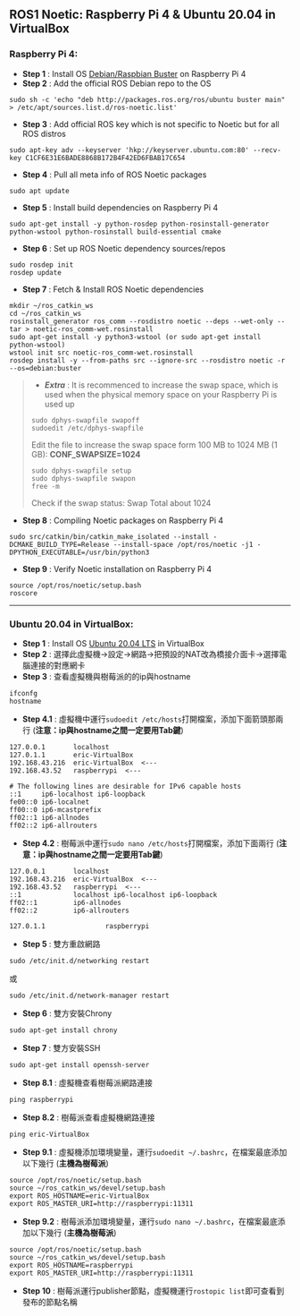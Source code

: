 ## ROS1 Noetic: Raspberry Pi 4 & Ubuntu 20.04 in VirtualBox
### Raspberry Pi 4:
* **Step 1** : Install OS [Debian/Raspbian Buster](https://downloads.raspberrypi.com/raspios_oldstable_armhf/images/raspios_oldstable_armhf-2023-05-03/) on Raspberry Pi 4
* **Step 2** : Add the official ROS Debian repo to the OS
```
sudo sh -c 'echo "deb http://packages.ros.org/ros/ubuntu buster main" > /etc/apt/sources.list.d/ros-noetic.list'
```
* **Step 3** : Add official ROS key which is not specific to Noetic but for all ROS distros
```
sudo apt-key adv --keyserver 'hkp://keyserver.ubuntu.com:80' --recv-key C1CF6E31E6BADE8868B172B4F42ED6FBAB17C654
```
* **Step 4** : Pull all meta info of ROS Noetic packages
```
sudo apt update
```
* **Step 5** : Install build dependencies on Raspberry Pi 4
```
sudo apt-get install -y python-rosdep python-rosinstall-generator python-wstool python-rosinstall build-essential cmake
```
* **Step 6** : Set up ROS Noetic dependency sources/repos
```
sudo rosdep init
rosdep update
```
* **Step 7** : Fetch & Install ROS Noetic dependencies
```
mkdir ~/ros_catkin_ws
cd ~/ros_catkin_ws
rosinstall_generator ros_comm --rosdistro noetic --deps --wet-only --tar > noetic-ros_comm-wet.rosinstall
sudo apt-get install -y python3-wstool (or sudo apt-get install python-wstool)
wstool init src noetic-ros_comm-wet.rosinstall
rosdep install -y --from-paths src --ignore-src --rosdistro noetic -r --os=debian:buster
```
> * ***Extra*** : It is recommenced to increase the swap space, which is used when the physical memory space on your Raspberry Pi is used up
> ```
> sudo dphys-swapfile swapoff
> sudoedit /etc/dphys-swapfile
> ```
> Edit the file to increase the swap space form 100 MB to 1024 MB (1 GB): **CONF_SWAPSIZE=1024**
> ```
> sudo dphys-swapfile setup
> sudo dphys-swapfile swapon
> free -m
> ```
> Check if the swap status: Swap Total about 1024

* **Step 8** : Compiling Noetic packages on Raspberry Pi 4
```
sudo src/catkin/bin/catkin_make_isolated --install -DCMAKE_BUILD_TYPE=Release --install-space /opt/ros/noetic -j1 -DPYTHON_EXECUTABLE=/usr/bin/python3
```
* **Step 9** : Verify Noetic installation on Raspberry Pi 4
```
source /opt/ros/noetic/setup.bash
roscore
```
---
### Ubuntu 20.04 in VirtualBox:
* **Step 1** : Install OS [Ubuntu 20.04 LTS](https://releases.ubuntu.com/20.04/) in VirtualBox
* **Step 2** : 選擇此虛擬機->設定->網路->把預設的NAT改為橋接介面卡->選擇電腦連接的對應網卡
* **Step 3** : 查看虛擬機與樹莓派的的ip與hostname
```
ifconfg
hostname
```
* **Step 4.1** : 虛擬機中運行`sudoedit /etc/hosts`打開檔案，添加下面箭頭那兩行 (__注意：ip與hostname之間一定要用Tab鍵__)
```
127.0.0.1       localhost
127.0.1.1       eric-VirtualBox
192.168.43.216  eric-VirtualBox  <---
192.168.43.52   raspberrypi  <---

# The following lines are desirable for IPv6 capable hosts
::1     ip6-localhost ip6-loopback
fe00::0 ip6-localnet
ff00::0 ip6-mcastprefix
ff02::1 ip6-allnodes
ff02::2 ip6-allrouters
```
* **Step 4.2** : 樹莓派中運行`sudo nano /etc/hosts`打開檔案，添加下面兩行 (__注意：ip與hostname之間一定要用Tab鍵__)
```
127.0.0.1       localhost
192.168.43.216  eric-VirtualBox  <---
192.168.43.52   raspberrypi  <---
::1             localhost ip6-localhost ip6-loopback
ff02::1         ip6-allnodes
ff02::2         ip6-allrouters

127.0.1.1               raspberrypi
```
* **Step 5** : 雙方重啟網路
```
sudo /etc/init.d/networking restart
```
或
```
sudo /etc/init.d/network-manager restart
```
* **Step 6** : 雙方安裝Chrony
```
sudo apt-get install chrony
```
* **Step 7** : 雙方安裝SSH
```
sudo apt-get install openssh-server
```
* **Step 8.1** : 虛擬機查看樹莓派網路連接
```
ping raspberrypi
```
* **Step 8.2** : 樹莓派查看虛擬機網路連接
```
ping eric-VirtualBox
```
* **Step 9.1** : 虛擬機添加環境變量，運行`sudoedit ~/.bashrc`，在檔案最底添加以下幾行 (__主機為樹莓派__)
```
source /opt/ros/noetic/setup.bash
source ~/ros_catkin_ws/devel/setup.bash
export ROS_HOSTNAME=eric-VirtualBox
export ROS_MASTER_URI=http://raspberrypi:11311
```
* **Step 9.2** : 樹莓派添加環境變量，運行`sudo nano ~/.bashrc`，在檔案最底添加以下幾行 (__主機為樹莓派__)
```
source /opt/ros/noetic/setup.bash
source ~/ros_catkin_ws/devel/setup.bash
export ROS_HOSTNAME=raspberrypi
export ROS_MASTER_URI=http://raspberrypi:11311
```
* **Step 10** : 樹莓派運行publisher節點，虛擬機運行`rostopic list`即可查看到發布的節點名稱
